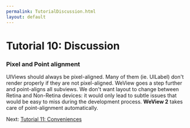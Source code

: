 ```yaml
---
permalink: TutorialDiscussion.html
layout: default
---
```


# Tutorial 10: Discussion


<!-- TEMPLATE START -->

### Pixel and Point alignment

UIViews should always be pixel-aligned.  Many of them (ie. UILabel) don't render properly if they are not pixel-aligned.  WeView goes a step further and point-aligns all subviews.  We don't want layout to change between Retina and Non-Retina devices: it would only lead to subtle issues that would be easy to miss during the development process.  **WeView 2** takes care of point-alignment automatically.


<!-- TEMPLATE END -->

<p class="nextLink">Next:  <a href="TutorialConvenience.html">Tutorial 11: Conveniences</a></p>